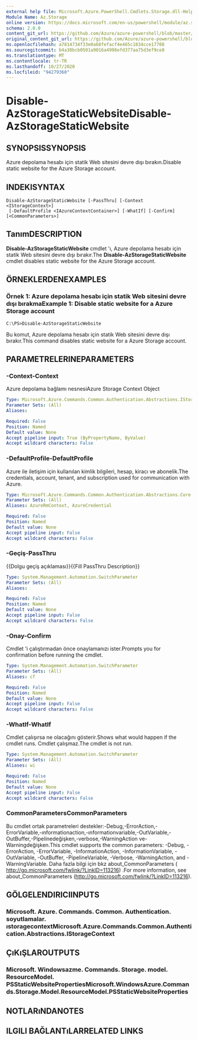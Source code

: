 ```yaml
---
external help file: Microsoft.Azure.PowerShell.Cmdlets.Storage.dll-Help.xml
Module Name: Az.Storage
online version: https://docs.microsoft.com/en-us/powershell/module/az.storage/disable-azstoragestaticwebsite
schema: 2.0.0
content_git_url: https://github.com/Azure/azure-powershell/blob/master/src/Storage/Storage.Management/help/Disable-AzStorageStaticWebsite.md
original_content_git_url: https://github.com/Azure/azure-powershell/blob/master/src/Storage/Storage.Management/help/Disable-AzStorageStaticWebsite.md
ms.openlocfilehash: a7814734f33e0a68fefacf4e465c1834cce17708
ms.sourcegitcommit: b4a38bcb0501a9016a4998efd377aa75d3ef9ce8
ms.translationtype: MT
ms.contentlocale: tr-TR
ms.lasthandoff: 10/27/2020
ms.locfileid: "94279360"
---
```

# <span data-ttu-id="83a96-101">Disable-AzStorageStaticWebsite</span><span class="sxs-lookup"><span data-stu-id="83a96-101">Disable-AzStorageStaticWebsite</span></span>

## <span data-ttu-id="83a96-102">SYNOPSIS</span><span class="sxs-lookup"><span data-stu-id="83a96-102">SYNOPSIS</span></span>
<span data-ttu-id="83a96-103">Azure depolama hesabı için statik Web sitesini devre dışı bırakın.</span><span class="sxs-lookup"><span data-stu-id="83a96-103">Disable static website for the Azure Storage account.</span></span>

## <span data-ttu-id="83a96-104">INDEKI</span><span class="sxs-lookup"><span data-stu-id="83a96-104">SYNTAX</span></span>

```
Disable-AzStorageStaticWebsite [-PassThru] [-Context <IStorageContext>]
 [-DefaultProfile <IAzureContextContainer>] [-WhatIf] [-Confirm] [<CommonParameters>]
```

## <span data-ttu-id="83a96-105">Tanım</span><span class="sxs-lookup"><span data-stu-id="83a96-105">DESCRIPTION</span></span>
<span data-ttu-id="83a96-106">**Disable-AzStorageStaticWebsite** cmdlet 'ı, Azure depolama hesabı için statik Web sitesini devre dışı bırakır.</span><span class="sxs-lookup"><span data-stu-id="83a96-106">The **Disable-AzStorageStaticWebsite** cmdlet disables static website for the Azure Storage account.</span></span>

## <span data-ttu-id="83a96-107">ÖRNEKLERDEN</span><span class="sxs-lookup"><span data-stu-id="83a96-107">EXAMPLES</span></span>

### <span data-ttu-id="83a96-108">Örnek 1: Azure depolama hesabı için statik Web sitesini devre dışı bırakma</span><span class="sxs-lookup"><span data-stu-id="83a96-108">Example 1: Disable static website for a Azure Storage account</span></span>
```
C:\PS>Disable-AzStorageStaticWebsite
```

<span data-ttu-id="83a96-109">Bu komut, Azure depolama hesabı için statik Web sitesini devre dışı bırakır.</span><span class="sxs-lookup"><span data-stu-id="83a96-109">This command disables static website for a Azure Storage account.</span></span>

## <span data-ttu-id="83a96-110">PARAMETRELERINE</span><span class="sxs-lookup"><span data-stu-id="83a96-110">PARAMETERS</span></span>

### <span data-ttu-id="83a96-111">-Context</span><span class="sxs-lookup"><span data-stu-id="83a96-111">-Context</span></span>
<span data-ttu-id="83a96-112">Azure depolama bağlamı nesnesi</span><span class="sxs-lookup"><span data-stu-id="83a96-112">Azure Storage Context Object</span></span>

```yaml
Type: Microsoft.Azure.Commands.Common.Authentication.Abstractions.IStorageContext
Parameter Sets: (All)
Aliases:

Required: False
Position: Named
Default value: None
Accept pipeline input: True (ByPropertyName, ByValue)
Accept wildcard characters: False
```

### <span data-ttu-id="83a96-113">-DefaultProfile</span><span class="sxs-lookup"><span data-stu-id="83a96-113">-DefaultProfile</span></span>
<span data-ttu-id="83a96-114">Azure ile iletişim için kullanılan kimlik bilgileri, hesap, kiracı ve abonelik.</span><span class="sxs-lookup"><span data-stu-id="83a96-114">The credentials, account, tenant, and subscription used for communication with Azure.</span></span>

```yaml
Type: Microsoft.Azure.Commands.Common.Authentication.Abstractions.Core.IAzureContextContainer
Parameter Sets: (All)
Aliases: AzureRmContext, AzureCredential

Required: False
Position: Named
Default value: None
Accept pipeline input: False
Accept wildcard characters: False
```

### <span data-ttu-id="83a96-115">-Geçiş</span><span class="sxs-lookup"><span data-stu-id="83a96-115">-PassThru</span></span>
<span data-ttu-id="83a96-116">{{Dolgu geçiş açıklaması}}</span><span class="sxs-lookup"><span data-stu-id="83a96-116">{{Fill PassThru Description}}</span></span>

```yaml
Type: System.Management.Automation.SwitchParameter
Parameter Sets: (All)
Aliases:

Required: False
Position: Named
Default value: None
Accept pipeline input: False
Accept wildcard characters: False
```

### <span data-ttu-id="83a96-117">-Onay</span><span class="sxs-lookup"><span data-stu-id="83a96-117">-Confirm</span></span>
<span data-ttu-id="83a96-118">Cmdlet 'i çalıştırmadan önce onaylamanızı ister.</span><span class="sxs-lookup"><span data-stu-id="83a96-118">Prompts you for confirmation before running the cmdlet.</span></span>

```yaml
Type: System.Management.Automation.SwitchParameter
Parameter Sets: (All)
Aliases: cf

Required: False
Position: Named
Default value: None
Accept pipeline input: False
Accept wildcard characters: False
```

### <span data-ttu-id="83a96-119">-WhatIf</span><span class="sxs-lookup"><span data-stu-id="83a96-119">-WhatIf</span></span>
<span data-ttu-id="83a96-120">Cmdlet çalışırsa ne olacağını gösterir.</span><span class="sxs-lookup"><span data-stu-id="83a96-120">Shows what would happen if the cmdlet runs.</span></span>
<span data-ttu-id="83a96-121">Cmdlet çalışmaz.</span><span class="sxs-lookup"><span data-stu-id="83a96-121">The cmdlet is not run.</span></span>

```yaml
Type: System.Management.Automation.SwitchParameter
Parameter Sets: (All)
Aliases: wi

Required: False
Position: Named
Default value: None
Accept pipeline input: False
Accept wildcard characters: False
```

### <span data-ttu-id="83a96-122">CommonParameters</span><span class="sxs-lookup"><span data-stu-id="83a96-122">CommonParameters</span></span>
<span data-ttu-id="83a96-123">Bu cmdlet ortak parametreleri destekler:-Debug,-ErrorAction,-ErrorVariable,-ınformationaction,-ınformationvariable,-OutVariable,-OutBuffer,-Pipelinedeğişken,-verbose,-WarningAction ve-Warningdeğişken.</span><span class="sxs-lookup"><span data-stu-id="83a96-123">This cmdlet supports the common parameters: -Debug, -ErrorAction, -ErrorVariable, -InformationAction, -InformationVariable, -OutVariable, -OutBuffer, -PipelineVariable, -Verbose, -WarningAction, and -WarningVariable.</span></span> <span data-ttu-id="83a96-124">Daha fazla bilgi için bkz about_CommonParameters ( http://go.microsoft.com/fwlink/?LinkID=113216) .</span><span class="sxs-lookup"><span data-stu-id="83a96-124">For more information, see about_CommonParameters (http://go.microsoft.com/fwlink/?LinkID=113216).</span></span>

## <span data-ttu-id="83a96-125">GÖLGELENDIRICI</span><span class="sxs-lookup"><span data-stu-id="83a96-125">INPUTS</span></span>

### <span data-ttu-id="83a96-126">Microsoft. Azure. Commands. Common. Authentication. soyutlamalar. ıstoragecontext</span><span class="sxs-lookup"><span data-stu-id="83a96-126">Microsoft.Azure.Commands.Common.Authentication.Abstractions.IStorageContext</span></span>

## <span data-ttu-id="83a96-127">ÇıKıŞLAR</span><span class="sxs-lookup"><span data-stu-id="83a96-127">OUTPUTS</span></span>

### <span data-ttu-id="83a96-128">Microsoft. Windowsazme. Commands. Storage. model. ResourceModel. PSStaticWebsiteProperties</span><span class="sxs-lookup"><span data-stu-id="83a96-128">Microsoft.WindowsAzure.Commands.Storage.Model.ResourceModel.PSStaticWebsiteProperties</span></span>

## <span data-ttu-id="83a96-129">NOTLARıNDA</span><span class="sxs-lookup"><span data-stu-id="83a96-129">NOTES</span></span>

## <span data-ttu-id="83a96-130">ILGILI BAĞLANTıLAR</span><span class="sxs-lookup"><span data-stu-id="83a96-130">RELATED LINKS</span></span>
